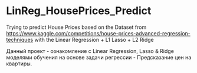 # LinReg_HousePrices_Predict
Trying to predict House Prices based on the Dataset from https://www.kaggle.com/competitions/house-prices-advanced-regression-techniques with the Linear Regression + L1 Lasso + L2 Ridge

Данный проект - ознакомление с Linear Regression, Lasso & Ridge моделями обучения на основе задачи регрессии - Предсказание цен на квартиры.  

